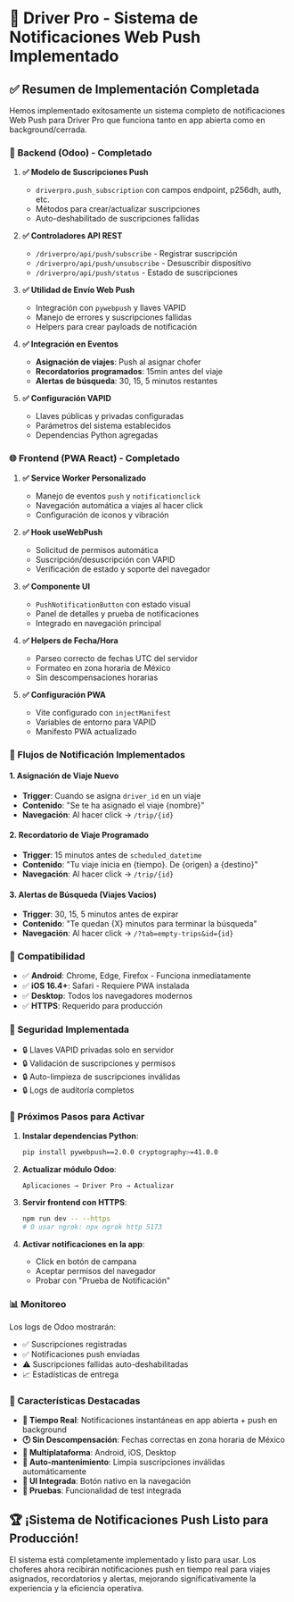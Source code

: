 # 🎉 Driver Pro - Sistema de Notificaciones Web Push Implementado

## ✅ Resumen de Implementación Completada

Hemos implementado exitosamente un sistema completo de notificaciones Web Push para Driver Pro que funciona tanto en app abierta como en background/cerrada.

### 🔧 Backend (Odoo) - Completado

1. **✅ Modelo de Suscripciones Push**

   - `driverpro.push_subscription` con campos endpoint, p256dh, auth, etc.
   - Métodos para crear/actualizar suscripciones
   - Auto-deshabilitado de suscripciones fallidas

2. **✅ Controladores API REST**

   - `/driverpro/api/push/subscribe` - Registrar suscripción
   - `/driverpro/api/push/unsubscribe` - Desuscribir dispositivo
   - `/driverpro/api/push/status` - Estado de suscripciones

3. **✅ Utilidad de Envío Web Push**

   - Integración con `pywebpush` y llaves VAPID
   - Manejo de errores y suscripciones fallidas
   - Helpers para crear payloads de notificación

4. **✅ Integración en Eventos**

   - **Asignación de viajes**: Push al asignar chofer
   - **Recordatorios programados**: 15min antes del viaje
   - **Alertas de búsqueda**: 30, 15, 5 minutos restantes

5. **✅ Configuración VAPID**
   - Llaves públicas y privadas configuradas
   - Parámetros del sistema establecidos
   - Dependencias Python agregadas

### 🌐 Frontend (PWA React) - Completado

1. **✅ Service Worker Personalizado**

   - Manejo de eventos `push` y `notificationclick`
   - Navegación automática a viajes al hacer click
   - Configuración de iconos y vibración

2. **✅ Hook useWebPush**

   - Solicitud de permisos automática
   - Suscripción/desuscripción con VAPID
   - Verificación de estado y soporte del navegador

3. **✅ Componente UI**

   - `PushNotificationButton` con estado visual
   - Panel de detalles y prueba de notificaciones
   - Integrado en navegación principal

4. **✅ Helpers de Fecha/Hora**

   - Parseo correcto de fechas UTC del servidor
   - Formateo en zona horaria de México
   - Sin descompensaciones horarias

5. **✅ Configuración PWA**
   - Vite configurado con `injectManifest`
   - Variables de entorno para VAPID
   - Manifesto PWA actualizado

### 🎯 Flujos de Notificación Implementados

#### 1. **Asignación de Viaje Nuevo**

- **Trigger**: Cuando se asigna `driver_id` en un viaje
- **Contenido**: "Se te ha asignado el viaje {nombre}"
- **Navegación**: Al hacer click → `/trip/{id}`

#### 2. **Recordatorio de Viaje Programado**

- **Trigger**: 15 minutos antes de `scheduled_datetime`
- **Contenido**: "Tu viaje inicia en {tiempo}. De {origen} a {destino}"
- **Navegación**: Al hacer click → `/trip/{id}`

#### 3. **Alertas de Búsqueda (Viajes Vacíos)**

- **Trigger**: 30, 15, 5 minutos antes de expirar
- **Contenido**: "Te quedan {X} minutos para terminar la búsqueda"
- **Navegación**: Al hacer click → `/?tab=empty-trips&id={id}`

### 📱 Compatibilidad

- ✅ **Android**: Chrome, Edge, Firefox - Funciona inmediatamente
- ✅ **iOS 16.4+**: Safari - Requiere PWA instalada
- ✅ **Desktop**: Todos los navegadores modernos
- ✅ **HTTPS**: Requerido para producción

### 🔐 Seguridad Implementada

- 🔒 Llaves VAPID privadas solo en servidor
- 🔒 Validación de suscripciones y permisos
- 🔒 Auto-limpieza de suscripciones inválidas
- 🔒 Logs de auditoría completos

### 🚀 Próximos Pasos para Activar

1. **Instalar dependencias Python**:

   ```bash
   pip install pywebpush==2.0.0 cryptography>=41.0.0
   ```

2. **Actualizar módulo Odoo**:

   ```
   Aplicaciones → Driver Pro → Actualizar
   ```

3. **Servir frontend con HTTPS**:

   ```bash
   npm run dev -- --https
   # O usar ngrok: npx ngrok http 5173
   ```

4. **Activar notificaciones en la app**:
   - Click en botón de campana
   - Aceptar permisos del navegador
   - Probar con "Prueba de Notificación"

### 📊 Monitoreo

Los logs de Odoo mostrarán:

- ✅ Suscripciones registradas
- ✅ Notificaciones push enviadas
- ⚠️ Suscripciones fallidas auto-deshabilitadas
- 📈 Estadísticas de entrega

### 🎯 Características Destacadas

- **🔄 Tiempo Real**: Notificaciones instantáneas en app abierta + push en background
- **🕐 Sin Descompensación**: Fechas correctas en zona horaria de México
- **📱 Multiplataforma**: Android, iOS, Desktop
- **🔧 Auto-mantenimiento**: Limpia suscripciones inválidas automáticamente
- **🎨 UI Integrada**: Botón nativo en la navegación
- **🧪 Pruebas**: Funcionalidad de test integrada

## 🏆 ¡Sistema de Notificaciones Push Listo para Producción!

El sistema está completamente implementado y listo para usar. Los choferes ahora recibirán notificaciones push en tiempo real para viajes asignados, recordatorios y alertas, mejorando significativamente la experiencia y la eficiencia operativa.
